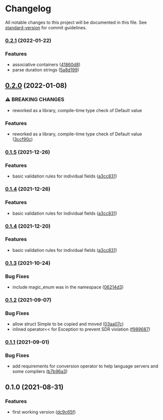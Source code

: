 # Changelog

All notable changes to this project will be documented in this file. See [standard-version](https://github.com/conventional-changelog/standard-version) for commit guidelines.

### [0.2.1](https://github.com/Rechip/simple-yaml/compare/v0.2.0...v0.2.1) (2022-01-22)


### Features

* associative containers ([41860d8](https://github.com/Rechip/simple-yaml/commit/41860d8817fd0b9cac3beceff957cadacff3fbe8))
* parse duration strings ([5a8d199](https://github.com/Rechip/simple-yaml/commit/5a8d199d82cf4a8d94806e4a0b6d76f126b30b80))

## [0.2.0](https://github.com/Rechip/simple-yaml/compare/v0.1.5...v0.2.0) (2022-01-08)


### ⚠ BREAKING CHANGES

* reworked as a library, compile-time type check of Default value

### Features

* reworked as a library, compile-time type check of Default value ([3ccf90c](https://github.com/Rechip/simple-yaml/commit/3ccf90ce4ae6bbcec21bfb6fc0fa23351de5fcb4))

### [0.1.5](https://github.com/Rechip/simple-yaml/compare/v0.1.3...v0.1.5) (2021-12-26)


### Features

* basic validation rules for individual fields ([a3cc831](https://github.com/Rechip/simple-yaml/commit/a3cc83166bf26abea215f36da2628acec10c9cf5))

### [0.1.4](https://github.com/Rechip/simple-yaml/compare/v0.1.3...v0.1.4) (2021-12-26)


### Features

* basic validation rules for individual fields ([a3cc831](https://github.com/Rechip/simple-yaml/commit/a3cc83166bf26abea215f36da2628acec10c9cf5))

### [0.1.4](https://github.com/Rechip/simple-yaml/compare/v0.1.3...v0.1.4) (2021-12-20)


### Features

* basic validation rules for individual fields ([a3cc831](https://github.com/Rechip/simple-yaml/commit/a3cc83166bf26abea215f36da2628acec10c9cf5))

### [0.1.3](https://github.com/Rechip/simple-yaml/compare/v0.1.2...v0.1.3) (2021-10-24)


### Bug Fixes

* include magic_enum was in the namespace ([06214d3](https://github.com/Rechip/simple-yaml/commit/06214d392d6a2193780b65747ad907dba5b4a48b))

### [0.1.2](https://github.com/Rechip/simple-yaml/compare/v0.1.1...v0.1.2) (2021-09-07)


### Bug Fixes

* allow struct Simple to be copied and moved ([03aa07c](https://github.com/Rechip/simple-yaml/commit/03aa07c5f830c87cd2236b5b94ce3bf604ee5d5e))
* inlined operator<< for Exception to prevent SDR violation ([f989687](https://github.com/Rechip/simple-yaml/commit/f98968788ea57dec17598acb4775c8599f33dd08))

### [0.1.1](https://github.com/Rechip/simple-yaml/compare/v0.1.0...v0.1.1) (2021-09-01)


### Bug Fixes

* add requirements for conversion operator to help language servers and some compilers ([b7b96a3](https://github.com/Rechip/simple-yaml/commit/b7b96a3a1cc0cde6e2c0cc97807f48a6ad198b05))

## 0.1.0 (2021-08-31)


### Features

* first working version ([dc9c65f](https://github.com/Rechip/simple-yaml/commit/dc9c65ffb37c840b19f620680a4617bf22c276d7))
